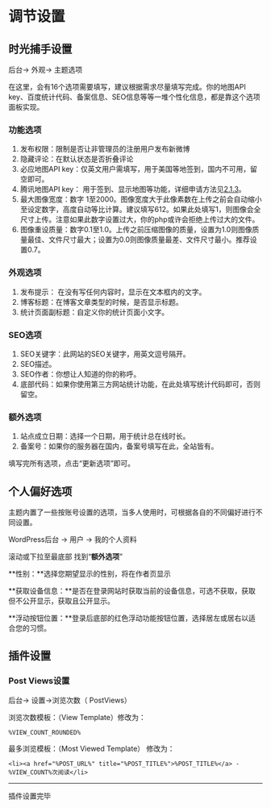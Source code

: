 # 调节设置

## 时光捕手设置

后台-> 外观-> 主题选项

在这里，会有16个选项需要填写，建议根据需求尽量填写完成。你的地图API key、百度统计代码、备案信息、SEO信息等等一堆个性化信息，都是靠这个选项面板实现。

### 功能选项

1. 发布权限：限制是否让非管理员的注册用户发布新微博
2. 隐藏评论：在默认状态是否折叠评论
3. 必应地图API key：仅英文用户需填写，用于美国等地签到，国内不可用，留空即可。
4. 腾讯地图API key： 用于签到、显示地图等功能，详细申请方法见[2.1.3](https://doc.dukeyin.com/keepmins/preinstall/)。
5. 最大图像宽度：数字 1至2000。图像宽度大于此像素数在上传之前会自动缩小至设定数字，高度自动等比计算。建议填写612。如果此处填写1，则图像会全尺寸上传。注意如果此数字设置过大，你的php或许会拒绝上传过大的文件。
6. 图像重设质量：数字0.1至1.0。上传之前压缩图像的质量，设置为1.0则图像质量最佳、文件尺寸最大；设置为0.0则图像质量最差、文件尺寸最小。推荐设置0.7。

### 外观选项

1. 发布提示： 在没有写任何内容时，显示在文本框内的文字。
2. 博客标题：在博客文章类型的时候，是否显示标题。
3. 统计页面副标题：自定义你的统计页面小文字。

### SEO选项

1. SEO关键字：此网站的SEO关键字，用英文逗号隔开。
2. SEO描述。
3. SEO作者：你想让人知道的你的称呼。
4. 底部代码：如果你使用第三方网站统计功能，在此处填写统计代码即可，否则留空。

### 额外选项

1. 站点成立日期：选择一个日期，用于统计总在线时长。
2. 备案号：如果你的服务器在国内，备案号填写在此，全站皆有。

填写完所有选项，点击“更新选项”即可。

 

## 个人偏好选项

主题内置了一些按账号设置的选项，当多人使用时，可根据各自的不同偏好进行不同设置。

WordPress后台 -> 用户 -> 我的个人资料

滚动或下拉至最底部 找到“**额外选项**”

**性别：**选择您期望显示的性别，将在作者页显示

**获取设备信息：**是否在登录网站时获取当前的设备信息，可选不获取，获取但不公开显示，获取且公开显示。

**浮动按钮位置：**登录后底部的红色浮动功能按钮位置，选择居左或居右以适合您的习惯。

 

## 插件设置

### Post Views设置

后台-> 设置->浏览次数（ PostViews）

浏览次数模板：（View Template）修改为：

```
%VIEW_COUNT_ROUNDED%
```

最多浏览模板：（Most Viewed Template） 修改为：

```
<li><a href="%POST_URL%" title="%POST_TITLE%">%POST_TITLE%</a> - %VIEW_COUNT%次阅读</li>
```

------

插件设置完毕